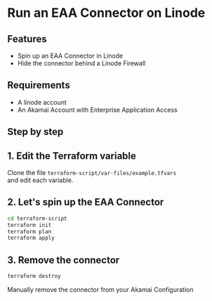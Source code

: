 # Run an EAA Connector on Linode

## Features

- Spin up an EAA Connector in Linode
- Hide the connector behind a Linode Firewall

## Requirements

- A linode account
- An Akamai Account with Enterprise Application Access

## Step by step

## 1. Edit the Terraform variable

Clone the file `terraform-script/var-files/example.tfvars`  
and edit each variable.

## 2. Let's spin up the EAA Connector

```bash
cd terraform-script
terraform init
terraform plan
terraform apply
```

## 3. Remove the connector

```bash
terraform destroy
```

Manually remove the connector from your Akamai Configuration
